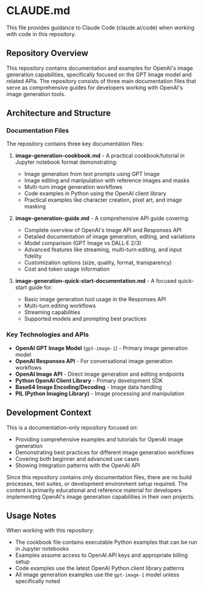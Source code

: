 # CLAUDE.md

This file provides guidance to Claude Code (claude.ai/code) when working with code in this repository.

## Repository Overview

This repository contains documentation and examples for OpenAI's image generation capabilities, specifically focused on the GPT Image model and related APIs. The repository consists of three main documentation files that serve as comprehensive guides for developers working with OpenAI's image generation tools.

## Architecture and Structure

### Documentation Files

The repository contains three key documentation files:

1. **image-generation-cookbook.md** - A practical cookbook/tutorial in Jupyter notebook format demonstrating:
   - Image generation from text prompts using GPT Image
   - Image editing and manipulation with reference images and masks
   - Multi-turn image generation workflows
   - Code examples in Python using the OpenAI client library
   - Practical examples like character creation, pixel art, and image masking

2. **image-generation-guide.md** - A comprehensive API guide covering:
   - Complete overview of OpenAI's Image API and Responses API
   - Detailed documentation of image generation, editing, and variations
   - Model comparison (GPT Image vs DALL·E 2/3)
   - Advanced features like streaming, multi-turn editing, and input fidelity
   - Customization options (size, quality, format, transparency)
   - Cost and token usage information

3. **image-generation-quick-start-documentation.md** - A focused quick-start guide for:
   - Basic image generation tool usage in the Responses API
   - Multi-turn editing workflows
   - Streaming capabilities
   - Supported models and prompting best practices

### Key Technologies and APIs

- **OpenAI GPT Image Model** (`gpt-image-1`) - Primary image generation model
- **OpenAI Responses API** - For conversational image generation workflows
- **OpenAI Image API** - Direct image generation and editing endpoints
- **Python OpenAI Client Library** - Primary development SDK
- **Base64 Image Encoding/Decoding** - Image data handling
- **PIL (Python Imaging Library)** - Image processing and manipulation

## Development Context

This is a documentation-only repository focused on:
- Providing comprehensive examples and tutorials for OpenAI image generation
- Demonstrating best practices for different image generation workflows
- Covering both beginner and advanced use cases
- Showing integration patterns with the OpenAI API

Since this repository contains only documentation files, there are no build processes, test suites, or development environment setup required. The content is primarily educational and reference material for developers implementing OpenAI's image generation capabilities in their own projects.

## Usage Notes

When working with this repository:
- The cookbook file contains executable Python examples that can be run in Jupyter notebooks
- Examples assume access to OpenAI API keys and appropriate billing setup
- Code examples use the latest OpenAI Python client library patterns
- All image generation examples use the `gpt-image-1` model unless specifically noted